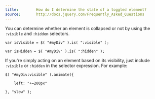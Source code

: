 ```yaml
---
title:        How do I determine the state of a toggled element?
source:       http://docs.jquery.com/Frequently_Asked_Questions
---
```


You can determine whether an element is collapsed or not by using the `:visible` and `:hidden` selectors.

```
var isVisible = $( "#myDiv" ).is( ":visible" );

var isHidden = $( "#myDiv" ).is( ":hidden" );
```

If you're simply acting on an element based on its visibility, just include `:visible` or `:hidden` in the selector expression. For example:

```
$( "#myDiv:visible" ).animate({

	left: "+=200px"

}, "slow" );
```
